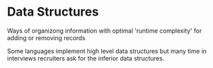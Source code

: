 # Data Structures

Ways of organizong information with optimal 'runtime complexity' for adding or removing records

Some languages implement high level data structures but many time in interviews recruiters ask for the inferior data structures.

